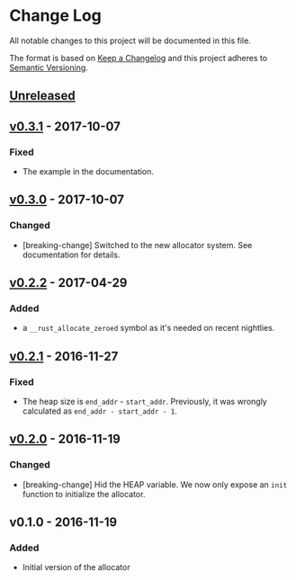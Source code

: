 # Change Log

All notable changes to this project will be documented in this file.

The format is based on [Keep a Changelog](http://keepachangelog.com/)
and this project adheres to [Semantic Versioning](http://semver.org/).

## [Unreleased]

## [v0.3.1] - 2017-10-07

### Fixed

- The example in the documentation.

## [v0.3.0] - 2017-10-07

### Changed

- [breaking-change] Switched to the new allocator system. See documentation for details.

## [v0.2.2] - 2017-04-29

### Added

- a `__rust_allocate_zeroed` symbol as it's needed on recent nightlies.

## [v0.2.1] - 2016-11-27

### Fixed

- The heap size is `end_addr` - `start_addr`. Previously, it was wrongly
  calculated as `end_addr - start_addr - 1`.

## [v0.2.0] - 2016-11-19

### Changed

- [breaking-change] Hid the HEAP variable. We now only expose an `init` function to
  initialize the allocator.

## v0.1.0 - 2016-11-19

### Added

- Initial version of the allocator

[Unreleased]: https://github.com/japaric/alloc-cortex-m/compare/v0.3.1...HEAD
[v0.3.1]: https://github.com/japaric/alloc-cortex-m/compare/v0.3.0...v0.3.1
[v0.3.0]: https://github.com/japaric/alloc-cortex-m/compare/v0.2.2...v0.3.0
[v0.2.2]: https://github.com/japaric/alloc-cortex-m/compare/v0.2.1...v0.2.2
[v0.2.1]: https://github.com/japaric/alloc-cortex-m/compare/v0.2.0...v0.2.1
[v0.2.0]: https://github.com/japaric/alloc-cortex-m/compare/v0.1.0...v0.2.0
